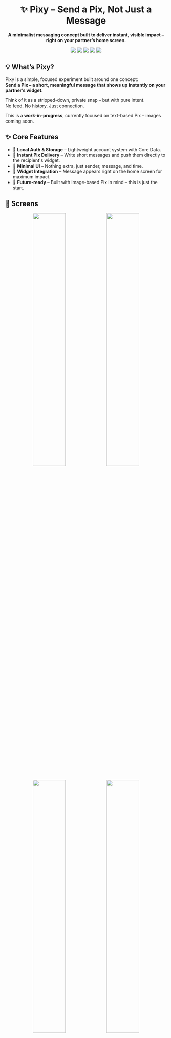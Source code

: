 <h1 align="center">✨ Pixy – Send a Pix, Not Just a Message</h1>

<p align="center">
  <b>A minimalist messaging concept built to deliver instant, visible impact – right on your partner’s home screen.</b>
</p>

<p align="center">
  <img src="https://img.shields.io/badge/SwiftUI-007AFF?style=for-the-badge&logo=swift&logoColor=white&color=007AFF">
  <img src="https://img.shields.io/badge/UIKit-000000?style=for-the-badge&logo=apple&logoColor=white">
  <img src="https://img.shields.io/badge/WidgetKit-333333?style=for-the-badge&logoColor=white">
  <img src="https://img.shields.io/badge/CoreData-4B8BBE?style=for-the-badge&logo=databricks&logoColor=white">
  <img src="https://img.shields.io/badge/MVC-333333?style=for-the-badge&logoColor=white">
</p>

## 💡 What’s Pixy?

Pixy is a simple, focused experiment built around one concept:  
**Send a Pix – a short, meaningful message that shows up instantly on your partner’s widget.**

Think of it as a stripped-down, private snap – but with pure intent.  
No feed. No history. Just connection.

This is a **work-in-progress**, currently focused on text-based Pix – images coming soon.

## ✨ Core Features

- 🔐 **Local Auth & Storage** – Lightweight account system with Core Data.
- 💬 **Instant Pix Delivery** – Write short messages and push them directly to the recipient's widget.
- 🧼 **Minimal UI** – Nothing extra, just sender, message, and time.
- 🧩 **Widget Integration** – Message appears right on the home screen for maximum impact.
- 🚧 **Future-ready** – Built with image-based Pix in mind – this is just the start.

## 📸 Screens

<p align="center">
  <img src="https://github.com/user-attachments/assets/c63d3d93-2d06-47fe-b8ff-463dcdc544e0" width="45%">
  <img src="https://github.com/user-attachments/assets/9915a74b-902f-4cac-aa21-20b3149cc4a2" width="45%">
</p>

<p align="center">
  <img src="https://github.com/user-attachments/assets/5d5007c6-323f-4700-9db7-8a3fca3812fe" width="45%">
  <img src="https://github.com/user-attachments/assets/637f4a11-3ca8-428a-85dd-47daf6a56216" width="45%">
</p>

<p align="center">
  <img src="https://github.com/user-attachments/assets/a4fb4caa-8d65-4b10-b2a2-7c2a2874875d" width="45%">
  <img src="https://github.com/user-attachments/assets/72d9f3c4-28c5-4ae2-9a9b-28d53ba530bb" width="45%">
</p>

## 🚀 Vision

Pixy is more than a message.  
It’s a **gesture**. A **nudge**. A digital "thinking of you."  
No clutter, no likes, no read receipts. Just a Pix.

## 🛠️ Stack

| Technology    | Purpose                                 |
|---------------|------------------------------------------|
| **UIKit**     | Main interface logic and navigation      |
| **SwiftUI**   | Used in widget and selected UI elements  |
| **WidgetKit** | Home screen delivery mechanism           |
| **Core Data** | Local user + message storage             |
| **MVC**       | Simple and clean architecture            |
